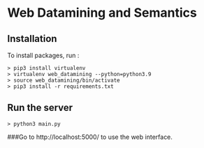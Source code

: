 # Web Datamining and Semantics

## Installation

To install packages, run :
```
> pip3 install virtualenv
> virtualenv web_datamining --python=python3.9
> source web_datamining/bin/activate
> pip3 install -r requirements.txt
```

## Run the server
```
> python3 main.py
```

###Go to http://localhost:5000/ to use the web interface.